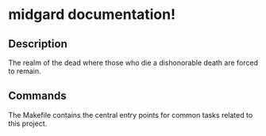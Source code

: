 # midgard documentation!

## Description

The realm of the dead where those who die a dishonorable death are forced to remain.

## Commands

The Makefile contains the central entry points for common tasks related to this project.

